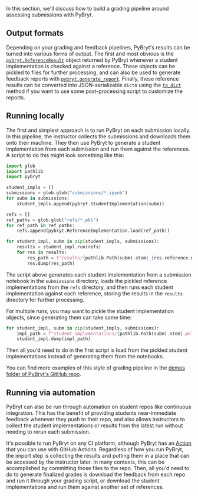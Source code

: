 In this section, we'll discuss how to build a grading pipeline around assessing submissions with PyBryt.

## Output formats

Depending on your grading and feedback pipelines, PyBryt's results can be turned into various forms of output. The first and most obvious is the [`pybryt.ReferenceResult`](https://microsoft.github.io/pybryt/html/api_reference.html#pybryt.reference.ReferenceResult) object returned by PyBryt whenever a student implementation is checked against a reference. These objects can be pickled to files for further processing, and can also be used to generate feedback reports with [`pybryt.generate_report`](https://microsoft.github.io/pybryt/html/api_reference.html#pybryt.reference.generate_report). Finally, these reference results can be converted into JSON-serializable `dict`s using the [`to_dict`](https://microsoft.github.io/pybryt/html/api_reference.html#pybryt.reference.ReferenceResult.to_dict) method if you want to use some post-processing script to customize the reports.

## Running locally

The first and simplest approach is to run PyBryt on each submission locally. In this pipeline, the instructor collects the submissions and downloads them onto their machine. They then use PyBryt to generate a student implementation from each submission and run them against the references. A script to do this might look something like this:

```python
import glob
import pathlib
import pybryt

student_impls = []
submissions = glob.glob("submissions/*.ipynb")
for subm in submissions:
    student_impls.append(pybryt.StudentImplementation(subm))

refs = []
ref_paths = glob.glob("refs/*.pkl")
for ref_path in ref_paths:
    refs.append(pybryt.ReferenceImplementation.load(ref_path))

for student_impl, subm in zip(student_impls, submissions):
    results = student_impl.run(refs)
    for res in results:
        res_path = f"results/{pathlib.Path(subm).stem}_{res.reference.name}.pkl"
        res.dump(res_path)
```

The script above generates each student implementation from a submission notebook in the `submissions` directory, loads the pickled reference implementations from the `refs` directory, and then runs each student implementation against each reference, storing the results in the `results` directory for further processing.

For multiple runs, you may want to pickle the student implementation objects, since generating them can take some time:

```python
for student_impl, subm in zip(student_impls, submissions):
    impl_path = f"student-implementations/{pathlib.Path(subm).stem}.pkl"
    student_impl.dump(impl_path)
```

Then all you'd need to do in the first script is load from the pickled student implementations instead of generating them from the notebooks.

You can find more examples of this style of grading pipeline in the [demos folder of PyBryt's GitHub repo](https://github.com/microsoft/pybryt/tree/main/demo).

## Running via automation

PyBryt can also be run through automation on student repos like continuous integration. This has the benefit of providing students near-immediate feedback whenever they push to their repo, and also allows instructors to collect the student implementations or results from the latest run without needing to rerun each submission. 

It's possible to run PyBryt on any CI platform, although PyBryt has an [Action](https://github.com/chrispyles/pybryt-action) that you can use with GitHub Actions. Regardless of how you run PyBryt, the import step is collecting the results and putting them in a place that can be accessed by the instructor later. In many contexts, this can be accomplished by committing those files to the repo. Then, all you'd need to do to generate finalized grades is download the feedback from each repo and run it through your grading script, or download the student implementations and run them against another set of references.
